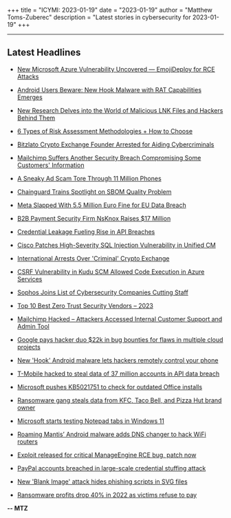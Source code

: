 +++
title = "ICYMI: 2023-01-19"
date = "2023-01-19"
author = "Matthew Toms-Zuberec"
description = "Latest stories in cybersecurity for 2023-01-19"
+++

---------------------------------------------------------------------------
## Latest Headlines
- [New Microsoft Azure Vulnerability Uncovered — EmojiDeploy for RCE Attacks](https://thehackernews.com/2023/01/new-microsoft-azure-vulnerability.html)

- [Android Users Beware: New Hook Malware with RAT Capabilities Emerges](https://thehackernews.com/2023/01/android-users-beware-new-hook-malware.html)

- [New Research Delves into the World of Malicious LNK Files and Hackers Behind Them](https://thehackernews.com/2023/01/new-research-delves-into-world-of.html)

- [6 Types of Risk Assessment Methodologies + How to Choose](https://thehackernews.com/2023/01/6-types-of-risk-assessment.html)

- [Bitzlato Crypto Exchange Founder Arrested for Aiding Cybercriminals](https://thehackernews.com/2023/01/bitzlato-crypto-exchange-founder.html)

- [Mailchimp Suffers Another Security Breach Compromising Some Customers' Information](https://thehackernews.com/2023/01/mailchimp-suffers-another-security.html)

- [A Sneaky Ad Scam Tore Through 11 Million Phones](https://www.wired.com/story/vastflux-ad-fraud/)

- [Chainguard Trains Spotlight on SBOM Quality Problem](https://www.securityweek.com/chainguard-trains-spotlight-sbom-quality-problem)

- [Meta Slapped With 5.5 Million Euro Fine for EU Data Breach](https://www.securityweek.com/meta-slapped-55-million-euro-fine-eu-data-breach)

- [B2B Payment Security Firm NsKnox Raises $17 Million](https://www.securityweek.com/b2b-payment-security-firm-nsknox-raises-17-million)

- [Credential Leakage Fueling Rise in API Breaches](https://www.securityweek.com/credential-leakage-fueling-rise-api-breaches)

- [Cisco Patches High-Severity SQL Injection Vulnerability in Unified CM](https://www.securityweek.com/cisco-patches-high-severity-sql-injection-vulnerability-unified-cm)

- [International Arrests Over 'Criminal' Crypto Exchange](https://www.securityweek.com/international-arrests-over-criminal-crypto-exchange)

- [CSRF Vulnerability in Kudu SCM Allowed Code Execution in Azure Services](https://www.securityweek.com/csrf-vulnerability-kudu-scm-allowed-code-execution-azure-services)

- [Sophos Joins List of Cybersecurity Companies Cutting Staff](https://www.securityweek.com/sophos-joins-list-cybersecurity-companies-cutting-staff)

- [Top 10 Best Zero Trust Security Vendors – 2023](https://cybersecuritynews.com/zero-trust-security-vendors/)

- [Mailchimp Hacked – Attackers Accessed Internal Customer Support and Admin Tool](https://cybersecuritynews.com/mailchimp-hacked/)

- [Google pays hacker duo $22k in bug bounties for flaws in multiple cloud projects](https://portswigger.net/daily-swig/google-pays-hacker-duo-22k-in-bug-bounties-for-flaws-in-multiple-cloud-projects)

- [New 'Hook' Android malware lets hackers remotely control your phone](https://www.bleepingcomputer.com/news/security/new-hook-android-malware-lets-hackers-remotely-control-your-phone/)

- [T-Mobile hacked to steal data of 37 million accounts in API data breach](https://www.bleepingcomputer.com/news/security/t-mobile-hacked-to-steal-data-of-37-million-accounts-in-api-data-breach/)

- [Microsoft pushes KB5021751 to check for outdated Office installs](https://www.bleepingcomputer.com/news/microsoft/microsoft-pushes-kb5021751-to-check-for-outdated-office-installs/)

- [Ransomware gang steals data from KFC, Taco Bell, and Pizza Hut brand owner](https://www.bleepingcomputer.com/news/security/ransomware-gang-steals-data-from-kfc-taco-bell-and-pizza-hut-brand-owner/)

- [Microsoft starts testing Notepad tabs in Windows 11](https://www.bleepingcomputer.com/news/microsoft/microsoft-starts-testing-notepad-tabs-in-windows-11/)

- [Roaming Mantis’ Android malware adds DNS changer to hack WiFi routers](https://www.bleepingcomputer.com/news/security/roaming-mantis-android-malware-adds-dns-changer-to-hack-wifi-routers/)

- [Exploit released for critical ManageEngine RCE bug, patch now](https://www.bleepingcomputer.com/news/security/exploit-released-for-critical-manageengine-rce-bug-patch-now/)

- [PayPal accounts breached in large-scale credential stuffing attack](https://www.bleepingcomputer.com/news/security/paypal-accounts-breached-in-large-scale-credential-stuffing-attack/)

- [New 'Blank Image' attack hides phishing scripts in SVG files](https://www.bleepingcomputer.com/news/security/new-blank-image-attack-hides-phishing-scripts-in-svg-files/)

- [Ransomware profits drop 40% in 2022 as victims refuse to pay](https://www.bleepingcomputer.com/news/security/ransomware-profits-drop-40-percent-in-2022-as-victims-refuse-to-pay/)

**-- MTZ**